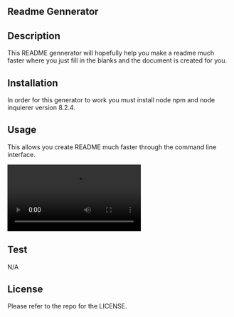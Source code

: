 ## Readme Gennerator

## Description
This README gennerator will hopefully help you make a readme much faster where you just fill in the blanks and the document is created for you.

## Installation
In order for this generator to work you must install node npm and node inquierer version 8.2.4.

## Usage 
This allows you create README much faster through the command line interface.

![a viedo walk through of my code](assets/module-10-video.mp4)

## Test
N/A

## License
Please refer to the repo for the LICENSE.